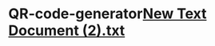 # QR-code-generator[New Text Document (2).txt](https://github.com/ZadKieL28/QR-code-generator/files/10289171/New.Text.Document.2.txt)
